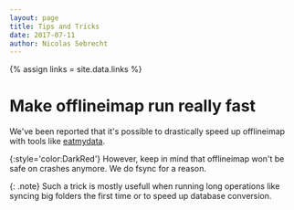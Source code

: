 ```yaml
---
layout: page
title: Tips and Tricks
date: 2017-07-11
author: Nicolas Sebrecht
---
```


{% assign links = site.data.links %}

# Make offlineimap run really fast

We've been reported that it's possible to drastically speed up offlineimap with
tools like [eatmydata](https://www.flamingspork.com/projects/libeatmydata/).

{:style='color:DarkRed'}
However, keep in mind that offlineimap won't be safe on crashes anymore. We do
fsync for a reason.

{: .note}
Such a trick is mostly usefull when running long operations like syncing big
folders the first time or to speed up database conversion.

<!--
vim: expandtab ts=2 :
-->
